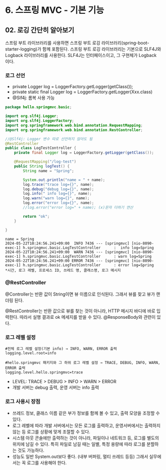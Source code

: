 # 6. 스프링 MVC - 기본 기능
## 02. 로깅 간단히 알아보기
스프링 부트 라이브러리를 사용하면 스프링 부트 로깅 라이브러리(spring-boot-starter-logging)가 함께 포함된다.
스프링 부트 로깅 라이브러리는 기본으로 SLF4J와 Logback 라이브러리를 사용한다.
SLF4J는 인터페이스이고, 그 구현체가 Logback 이다.

### 로그 선언
- private Logger log = LoggerFactory.getLogger(getClass());
- private static final Logger log = LoggerFactory.getLogger(Xxx.class)
- @Slf4j: 롬복 사용 가능

```java
package hello.springmvc.basic;

import org.slf4j.Logger;
import org.slf4j.LoggerFactory;
import org.springframework.web.bind.annotation.RequestMapping;
import org.springframework.web.bind.annotation.RestController;

//@Slf4j: Logger 변수 따로 선언하지 않아도 됨
@RestController
public class LogTestController {
    private final Logger log = LoggerFactory.getLogger(getClass());

    @RequestMapping("/log-test")
    public String logTest() {
        String name = "Spring";

        System.out.println("name = " + name);
        log.trace("trace log={}", name);
        log.debug("debug log={}", name);
        log.info(" info log={}", name);
        log.warn("warn log={}", name);
        log.error("error log={}", name);
        //log.error("error log=" + name); (x)문자 더하기 연산

        return "ok";
    }

}
```
```
name = Spring
2024-05-22T10:24:56.241+09:00  INFO 7436 --- [springmvc] [nio-8090-exec-1] h.springmvc.basic.LogTestController      :  info log=Spring
2024-05-22T10:24:56.241+09:00  WARN 7436 --- [springmvc] [nio-8090-exec-1] h.springmvc.basic.LogTestController      : warn log=Spring
2024-05-22T10:24:56.241+09:00 ERROR 7436 --- [springmvc] [nio-8090-exec-1] h.springmvc.basic.LogTestController      : error log=Spring
*시간, 로그 레벨, 프로세스 ID, 쓰레드 명, 클래스명, 로그 메시지
```
### @RestController
@Controller는 반환 값이 String이면 뷰 이름으로 인식된다. 그래서 뷰를 찾고 뷰가 랜더링 된다.

@RestController는 반환 값으로 뷰를 찾는 것이 아니라, HTTP 메시지 바디에 바로 입력한다.
따라서 실행 결과로 ok 메세지를 받을 수 있다. @ResponseBody와 관련이 있다.

### 로그 레벨 설정
```
#전체 로그 레벨 설정(기본 info) → INFO, WARN, ERROR 출력
logging.level.root=info

#hello.springmvc 패키지와 그 하위 로그 레벨 설정 → TRACE, DEBUG, INFO, WARN, ERROR 출력
logging.level.hello.springmvc=trace
```
- LEVEL: TRACE > DEBUG > INFO > WARN > ERROR
- 개발 서버는 debug 출력, 운영 서버는 info 출력

### 로그 사용시 장점
- 쓰레드 정보, 클래스 이름 같은 부가 정보를 함께 볼 수 있고, 출력 모양을 조정할 수 있다.
- 로그 레벨에 따라 개발 서버에서는 모든 로그를 출력하고, 운영서버에서는 출력하지 않는 등 로그를 상황에 맞게 조절할 수 있다.
- 시스템 아웃 콘솔에만 출력하는 것이 아니라, 파일이나 네트워크 등, 로그를 별도의 위치에 남길 수 있다.
특히 파일로 남길 때는 일별, 특정 용량에 따라 로그를 분할하는 것도 가능하다.
- 성능도 일반 System.out보다 좋다. (내부 버퍼링, 멀티 쓰레드 등등) 그래서 실무에서는 꼭 로그를 사용해야 한다.
